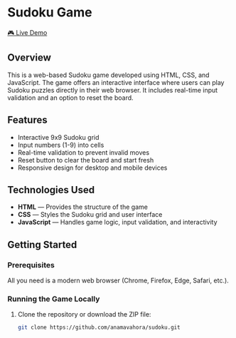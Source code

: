 # Sudoku Game

[🎮 Live Demo](https://anamavahora.github.io/sudoku/)

## Overview

This is a web-based Sudoku game developed using HTML, CSS, and JavaScript. The game offers an interactive interface where users can play Sudoku puzzles directly in their web browser. It includes real-time input validation and an option to reset the board.

## Features

- Interactive 9x9 Sudoku grid
- Input numbers (1-9) into cells
- Real-time validation to prevent invalid moves
- Reset button to clear the board and start fresh
- Responsive design for desktop and mobile devices

## Technologies Used

- **HTML** — Provides the structure of the game
- **CSS** — Styles the Sudoku grid and user interface
- **JavaScript** — Handles game logic, input validation, and interactivity

## Getting Started

### Prerequisites

All you need is a modern web browser (Chrome, Firefox, Edge, Safari, etc.).

### Running the Game Locally

1. Clone the repository or download the ZIP file:
   ```bash
   git clone https://github.com/anamavahora/sudoku.git
